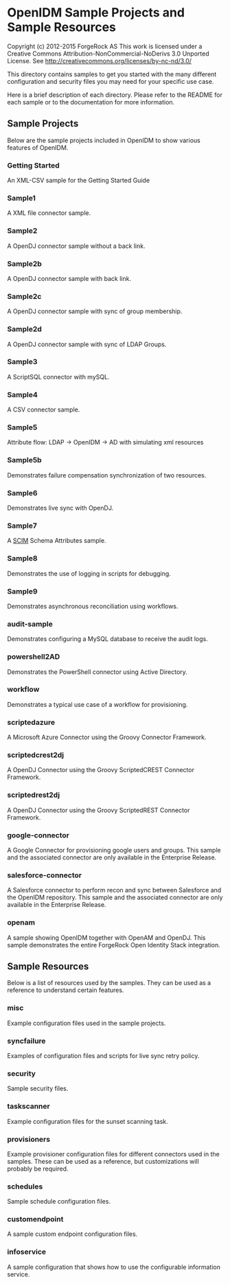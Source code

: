 OpenIDM Sample Projects and Sample Resources
====================================
Copyright (c) 2012-2015 ForgeRock AS
This work is licensed under a Creative Commons Attribution-NonCommercial-NoDerivs 3.0 Unported License.
See http://creativecommons.org/licenses/by-nc-nd/3.0/

This directory contains samples to get you started with the many different configuration and security files you may
need for your specific use case.

Here is a brief description of each directory.  Please refer to the README for each sample or to the documentation for
more information.


Sample Projects
---------------
Below are the sample projects included in OpenIDM to show various features of OpenIDM.

### Getting Started
An XML-CSV sample for the Getting Started Guide

### Sample1
A XML file connector sample.

### Sample2
A OpenDJ connector sample without a back link.

### Sample2b
A OpenDJ connector sample with back link.

### Sample2c
A OpenDJ connector sample with sync of group membership.

### Sample2d
A OpenDJ connector sample with sync of LDAP Groups.

### Sample3
A ScriptSQL connector with mySQL.

### Sample4
A CSV connector sample.

### Sample5
Attribute flow: LDAP -> OpenIDM -> AD with simulating xml resources

### Sample5b
Demonstrates failure compensation synchronization of two resources.

### Sample6
Demonstrates live sync with OpenDJ.

### Sample7
A [SCIM](http://www.simplecloud.info) Schema Attributes sample.

### Sample8
Demonstrates the use of logging in scripts for debugging.

### Sample9
Demonstrates asynchronous reconciliation using workflows.

### audit-sample
Demonstrates configuring a MySQL database to receive the audit logs.

### powershell2AD
Demonstrates the PowerShell connector using Active Directory.

### workflow
Demonstrates a typical use case of a workflow for provisioning.

### scriptedazure
A Microsoft Azure Connector using the Groovy Connector Framework.

### scriptedcrest2dj
A OpenDJ Connector using the Groovy ScriptedCREST Connector Framework.

### scriptedrest2dj
A OpenDJ Connector using the Groovy ScriptedREST Connector Framework.

### google-connector
A Google Connector for provisioning google users and groups.
This sample and the associated connector are only available in the Enterprise Release.

### salesforce-connector
A Salesforce connector to perform recon and sync between Salesforce and the OpenIDM repository.
This sample and the associated connector are only available in the Enterprise Release.

### openam
A sample showing OpenIDM together with OpenAM and OpenDJ. This sample demonstrates the entire ForgeRock Open Identity
Stack integration.

Sample Resources
----------------
Below is a list of resources used by the samples. They can be used as a reference to understand certain features.

### misc
Example configuration files used in the sample projects.

### syncfailure
Examples of configuration files and scripts for live sync retry policy.

### security
Sample security files.

### taskscanner
Example configuration files for the sunset scanning task.

### provisioners
Example provisioner configuration files for different connectors used in the samples. These can be used as a reference,
but customizations will probably be required.

### schedules
Sample schedule configuration files.

### customendpoint
A sample custom endpoint configuration files.

### infoservice
A sample configuration that shows how to use the configurable information service.



